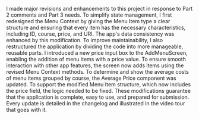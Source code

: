 I made major revisions and enhancements to this project in response to Part 2 comments and Part 3 needs. To simplify state management, I first redesigned the Menu Context by giving the Menu Item type a clear structure and ensuring that every item has the necessary characteristics, including ID, course, price, and URI. The app's data consistency was enhanced by this modification.
To improve maintainability, I also restructured the application by dividing the code into more manageable, reusable parts. I introduced a new price input box to the AddMenuScreen, enabling the addition of menu items with a price value. To ensure smooth interaction with other app features, the screen now adds items using the revised Menu Context methods.
To determine and show the average costs of menu items grouped by course, the Average Price component was updated. To support the modified Menu Item structure, which now includes the price field, the logic needed to be fixed.
These modifications guarantee that the application is complete, easy to use, and prepared for submission. Every update is detailed in the changelog and illustrated in the video tour that goes with it.
